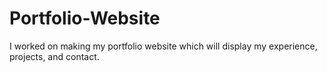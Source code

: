 # Portfolio-Website
I worked on making my portfolio website which will display my experience, projects, and contact. 
